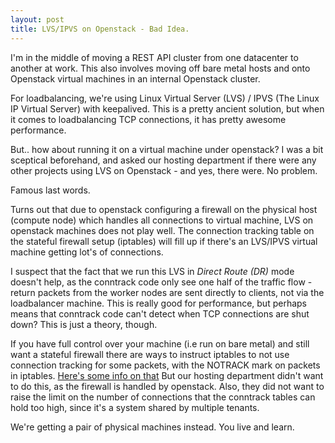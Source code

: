 ```yaml
---
layout: post
title: LVS/IPVS on Openstack - Bad Idea.
---
```

I'm in the middle of moving a REST API cluster from one datacenter to another at work. This also involves moving off bare metal hosts and onto Openstack virtual machines in an internal Openstack cluster.

For loadbalancing, we're using Linux Virtual Server (LVS) / IPVS (The Linux IP Virtual Server) with keepalived.  This is a pretty ancient solution, but when it comes to loadbalancing TCP connections, it has pretty awesome performance.

But.. how about running it on a virtual machine under openstack? I was a bit sceptical beforehand, and asked our hosting department if there were any other projects using LVS on Openstack - and yes, there were. No problem.

Famous last words.

Turns out that due to openstack configuring a firewall on the physical host (compute node) which handles all connections to virtual machine, LVS on openstack machines does not play well. The connection tracking table on the stateful firewall setup (iptables) will fill up if there's an LVS/IPVS virtual machine getting lot's of connections.

I suspect that the fact that we run this LVS in *Direct Route (DR)* mode doesn't help, as the conntrack code only see one half of the traffic flow - return packets from the worker nodes are sent directly to clients, not via the loadbalancer machine. This is really good for performance, but perhaps means that conntrack code can't detect when TCP connections are shut down? This is just a theory, though.

If you have full control over your machine (i.e run on bare metal) and still want a stateful firewall there are ways to instruct iptables to not use connection tracking for some packets, with the NOTRACK mark on packets in iptables. [Here's some info on that](http://security.maruhn.com/iptables-tutorial/x4772.html) But our hosting department didn't want to do this, as the firewall is handled by openstack. Also, they did not want to raise the limit on the number of connections that the conntrack tables can hold too high, since it's a system shared by multiple tenants.

We're getting a pair of physical machines instead. You live and learn.